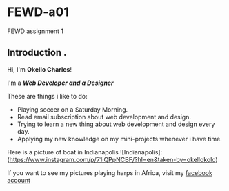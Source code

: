 # FEWD-a01
FEWD assignment 1

## Introduction . 
Hi, I'm **Okello Charles**!

I'm a _**Web Developer and a Designer**_

These are things i like to do:
* Playing soccer on a Saturday Morning.
* Read email subscription about web development and design.
* Trying to learn a new thing about web development and design every day.
* Applying my new knowledge on my mini-projects whenever i have time.

Here is a picture of boat in Indianapolis
![Indianapolis]:(https://www.instagram.com/p/71iQPpNCBF/?hl=en&taken-by=okellokolo)

If you want to see my pictures playing harps in Africa, visit my [facebook account](https://www.facebook.com/okello.kolo)
